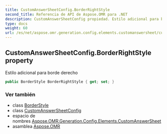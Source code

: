 ```yaml
---
title: CustomAnswerSheetConfig.BorderRightStyle
second_title: Referencia de API de Aspose.OMR para .NET
description: CustomAnswerSheetConfig propiedad. Estilo adicional para borde derecho
type: docs
weight: 60
url: /es/net/aspose.omr.generation.config.elements.customanswersheet/customanswersheetconfig/borderrightstyle/
---
```

## CustomAnswerSheetConfig.BorderRightStyle property

Estilo adicional para borde derecho

```csharp
public BorderStyle BorderRightStyle { get; set; }
```

### Ver también

* class [BorderStyle](../../../aspose.omr.generation.config/borderstyle/)
* class [CustomAnswerSheetConfig](../)
* espacio de nombres [Aspose.OMR.Generation.Config.Elements.CustomAnswerSheet](../../customanswersheetconfig/)
* asamblea [Aspose.OMR](../../../)


